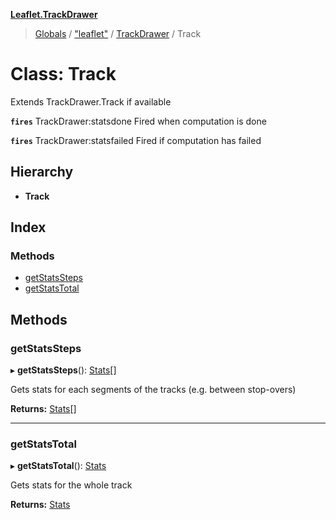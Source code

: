 **[Leaflet.TrackDrawer](../README.md)**

> [Globals](../README.md) / ["leaflet"](../modules/_leaflet_.md) / [TrackDrawer](../modules/_leaflet_.trackdrawer.md) / Track

# Class: Track

Extends TrackDrawer.Track if available

**`fires`** TrackDrawer:statsdone Fired when computation is done

**`fires`** TrackDrawer:statsfailed Fired if computation has failed

## Hierarchy

* **Track**

## Index

### Methods

* [getStatsSteps](_leaflet_.trackdrawer.track.md#getstatssteps)
* [getStatsTotal](_leaflet_.trackdrawer.track.md#getstatstotal)

## Methods

### getStatsSteps

▸ **getStatsSteps**(): [Stats](_leaflet_.trackstats.stats.md)[]

Gets stats for each segments of the tracks (e.g. between stop-overs)

**Returns:** [Stats](_leaflet_.trackstats.stats.md)[]

___

### getStatsTotal

▸ **getStatsTotal**(): [Stats](_leaflet_.trackstats.stats.md)

Gets stats for the whole track

**Returns:** [Stats](_leaflet_.trackstats.stats.md)
